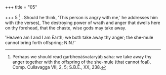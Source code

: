 +++
title = "05"

+++
5 [^3] . Should he think, 'This person is angry with me,' he addresses him with (the verses), The destroying power of wrath and anger that dwells here on thy forehead, that the chaste, wise gods may take away.


[^3]:  Perhaps we should read garbheṇāśvataryāḥ saha: we take away thy anger together with the offspring of the she-mule (that cannot foal). Comp. Cullavagga VII, 2, 5; S.B.E., XX, 238.

'Heaven am I and I am Earth; we both take away thy anger; the she-mule cannot bring forth offspring; N.N.!'
